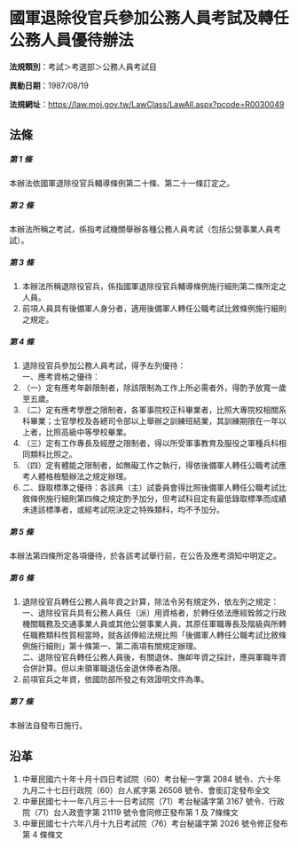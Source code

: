 # 國軍退除役官兵參加公務人員考試及轉任公務人員優待辦法



**法規類別**：考試＞考選部＞公務人員考試目

**異動日期**：1987/08/19  

**法規網址**：https://law.moj.gov.tw/LawClass/LawAll.aspx?pcode=R0030049



## 法條
##### 第 1 條
本辦法依國軍退除役官兵輔導條例第二十條、第二十一條訂定之。

##### 第 2 條
本辦法所稱之考試，係指考試機關舉辦各種公務人員考試（包括公營事業人員考試）。

##### 第 3 條
1. 本辦法所稱退除役官兵，係指國軍退除役官兵輔導條例施行細則第二條所定之人員。
1. 前項人員具有後備軍人身分者，適用後備軍人轉任公職考試比敘條例施行細則之規定。

##### 第 4 條
1. 退除役官兵參加公務人員考試，得予左列優待：  
一、應考資格之優待：
1. （一）定有應考年齡限制者，除該限制為工作上所必需者外，得酌予放寬一歲至五歲。
1. （二）定有應考學歷之限制者，各軍事院校正科畢業者，比照大專院校相關系科畢業；士官學校及各總司令部以上舉辦之訓練班結業，其訓練期限在一年以上者，比照高級中等學校畢業。
1. （三）定有工作專長及經歷之限制者，得以所受軍事教育及服役之軍種兵科相同類科比照之。
1. （四）定有體能之限制者，如無礙工作之執行，得依後備軍人轉任公職考試應考人體格檢驗辦法之規定辦理。
1. 二、錄取標準之優待：各該典（主）試委員會得比照後備軍人轉任公職考試比敘條例施行細則第四條之規定酌予加分，但考試科目定有最低錄取標準而成績未達該標準者，或經考試院決定之特殊類科，均不予加分。

##### 第 5 條
本辦法第四條所定各項優待，於各該考試舉行前，在公告及應考須知中明定之。

##### 第 6 條
1. 退除役官兵轉任公務人員年資之計算，除法令另有規定外，依左列之規定：  
一、退除役官兵具有公務人員任（派）用資格者，於轉任依法應經銓敘之行政機關職務及交通事業人員或其他公營事業人員，其原任軍職專長及階級與所轉任職務類科性質相當時，就各該俸給法規比照「後備軍人轉任公職考試比敘條例施行細則」第十條第一、第二兩項有關規定辦理。  
二、退除役官兵轉任公務人員後，有關退休、撫卹年資之採計，應與軍職年資合併計算。但以未領軍職退伍金退休俸者為限。
1. 前項官兵之年資，依國防部所發之有效證明文件為準。

##### 第 7 條
本辦法自發布日施行。

## 沿革
1. 中華民國六十年十月十四日考試院（60）考台秘一字第 2084 號令、六十年九月二十七日行政院（60）台人貳字第 26508  號令、會銜訂定發布全文
1. 中華民國七十一年八月三十一日考試院（71）考台秘議字第 3167 號令、行政院（71）台人政壹字第 21119  號令會同修正發布第 1  及 7條條文
1. 中華民國七十六年八月十九日考試院（76）考台秘議字第 2026 號令修正發布第 4  條條文
